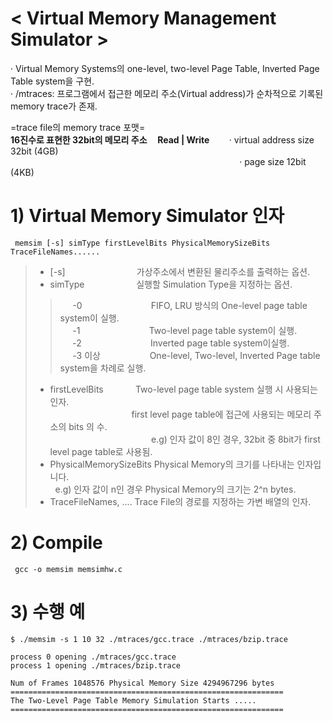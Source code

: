 < Virtual Memory Management Simulator >  
========================================
· Virtual Memory Systems의 one-level, two-level Page Table, Inverted Page Table system을 구현.   
· /mtraces: 프로그램에서 접근한 메모리 주소(Virtual address)가 순차적으로 기록된 memory trace가 존재.    

=trace file의 memory trace 포맷=    
**16진수로 표현한 32bit의 메모리 주소&nbsp;&nbsp;&nbsp;&nbsp;&nbsp;Read | Write**&nbsp;&nbsp;&nbsp;&nbsp;&nbsp;&nbsp;&nbsp;&nbsp;· virtual address size 32bit (4GB)   
&nbsp;&nbsp;&nbsp;&nbsp;&nbsp;&nbsp;&nbsp;&nbsp;&nbsp;&nbsp;&nbsp;&nbsp;&nbsp;&nbsp;&nbsp;&nbsp;&nbsp;&nbsp;&nbsp;&nbsp;&nbsp;&nbsp;&nbsp;&nbsp;&nbsp;&nbsp;&nbsp;&nbsp;&nbsp;&nbsp;&nbsp;&nbsp;&nbsp;&nbsp;&nbsp;&nbsp;&nbsp;&nbsp;&nbsp;&nbsp;&nbsp;&nbsp;&nbsp;&nbsp;&nbsp;&nbsp;&nbsp;&nbsp;&nbsp;&nbsp;&nbsp;&nbsp;&nbsp;&nbsp;&nbsp;&nbsp;&nbsp;&nbsp;&nbsp;&nbsp;&nbsp;&nbsp;&nbsp;&nbsp;&nbsp;&nbsp;&nbsp;&nbsp;&nbsp;&nbsp;&nbsp;&nbsp;&nbsp;&nbsp;&nbsp;&nbsp;&nbsp;&nbsp;&nbsp;&nbsp;&nbsp;&nbsp;&nbsp;&nbsp;&nbsp;&nbsp;&nbsp;&nbsp;&nbsp;&nbsp;&nbsp;&nbsp;&nbsp;· page size 12bit (4KB) 

# 1) Virtual Memory Simulator 인자
<pre><code> memsim [-s] simType firstLevelBits PhysicalMemorySizeBits TraceFileNames...... </code></pre>   

> - [-s] &nbsp;&nbsp;&nbsp;&nbsp;&nbsp;&nbsp;&nbsp;&nbsp;&nbsp;&nbsp;&nbsp;&nbsp;&nbsp;&nbsp;&nbsp;&nbsp;&nbsp;&nbsp;&nbsp;&nbsp;&nbsp;&nbsp;&nbsp;&nbsp;&nbsp;&nbsp;&nbsp;&nbsp;가상주소에서 변환된 물리주소를 출력하는 옵션.       
> - simType&nbsp;&nbsp;&nbsp;&nbsp;&nbsp;&nbsp;&nbsp;&nbsp;&nbsp;&nbsp;&nbsp;&nbsp;&nbsp;&nbsp;&nbsp;&nbsp;&nbsp;&nbsp;&nbsp;&nbsp;&nbsp;실행할 Simulation Type을 지정하는 옵션.   
>> &nbsp;&nbsp;&nbsp;&nbsp;&nbsp;-0&nbsp;&nbsp;&nbsp;&nbsp;&nbsp;&nbsp;&nbsp;&nbsp;&nbsp;&nbsp;&nbsp;&nbsp;&nbsp;&nbsp;&nbsp;&nbsp;&nbsp;&nbsp;&nbsp;&nbsp;&nbsp;&nbsp;&nbsp;&nbsp;&nbsp;&nbsp;&nbsp;&nbsp;FIFO, LRU 방식의 One-level page table system이 실행.    
>> &nbsp;&nbsp;&nbsp;&nbsp;&nbsp;-1&nbsp;&nbsp;&nbsp;&nbsp;&nbsp;&nbsp;&nbsp;&nbsp;&nbsp;&nbsp;&nbsp;&nbsp;&nbsp;&nbsp;&nbsp;&nbsp;&nbsp;&nbsp;&nbsp;&nbsp;&nbsp;&nbsp;&nbsp;&nbsp;&nbsp;&nbsp;&nbsp;&nbsp;Two-level page table system이 실행.    
>> &nbsp;&nbsp;&nbsp;&nbsp;&nbsp;-2&nbsp;&nbsp;&nbsp;&nbsp;&nbsp;&nbsp;&nbsp;&nbsp;&nbsp;&nbsp;&nbsp;&nbsp;&nbsp;&nbsp;&nbsp;&nbsp;&nbsp;&nbsp;&nbsp;&nbsp;&nbsp;&nbsp;&nbsp;&nbsp;&nbsp;&nbsp;&nbsp;&nbsp;Inverted page table system이실행.   
>> &nbsp;&nbsp;&nbsp;&nbsp;&nbsp;-3 이상&nbsp;&nbsp;&nbsp;&nbsp;&nbsp;&nbsp;&nbsp;&nbsp;&nbsp;&nbsp;&nbsp;&nbsp;&nbsp;&nbsp;&nbsp;&nbsp;&nbsp;&nbsp;&nbsp;&nbsp;One-level, Two-level, Inverted Page table system을 차례로 실행.   
> - firstLevelBits&nbsp;&nbsp;&nbsp;&nbsp;&nbsp;&nbsp;&nbsp;&nbsp;&nbsp;&nbsp;&nbsp;&nbsp;&nbsp;Two-level page table system 실행 시 사용되는 인자.   
&nbsp;&nbsp;&nbsp;&nbsp;&nbsp;&nbsp;&nbsp;&nbsp;&nbsp;&nbsp;&nbsp;&nbsp;&nbsp;&nbsp;&nbsp;&nbsp;&nbsp;&nbsp;&nbsp;&nbsp;&nbsp;&nbsp;&nbsp;&nbsp;&nbsp;&nbsp;&nbsp;&nbsp;&nbsp;&nbsp;&nbsp;&nbsp;&nbsp;first level page table에 접근에 사용되는 메모리 주소의 bits 의 수.    
&nbsp;&nbsp;&nbsp;&nbsp;&nbsp;&nbsp;&nbsp;&nbsp;&nbsp;&nbsp;&nbsp;&nbsp;&nbsp;&nbsp;&nbsp;&nbsp;&nbsp;&nbsp;&nbsp;&nbsp;&nbsp;&nbsp;&nbsp;&nbsp;&nbsp;&nbsp;&nbsp;&nbsp;&nbsp;&nbsp;&nbsp;&nbsp;&nbsp;&nbsp;&nbsp;&nbsp;&nbsp;&nbsp;&nbsp;&nbsp;&nbsp;e.g) 인자 값이 8인 경우, 32bit 중 8bit가 first level page table로 사용됨.   
> - PhysicalMemorySizeBits Physical Memory의 크기를 나타내는 인자입니다.   
&nbsp;&nbsp;e.g) 인자 값이 n인 경우 Physical Memory의 크기는 2^n bytes.   
> - TraceFileNames, .... Trace File의 경로를 지정하는 가변 배열의 인자.   

# 2) Compile
<pre><code> gcc -o memsim memsimhw.c </code></pre>


# 3) 수행 예
<pre><code>$ ./memsim -s 1 10 32 ./mtraces/gcc.trace ./mtraces/bzip.trace </pre></code>
<pre><code>process 0 opening ./mtraces/gcc.trace
process 1 opening ./mtraces/bzip.trace

Num of Frames 1048576 Physical Memory Size 4294967296 bytes
=============================================================
The Two-Level Page Table Memory Simulation Starts .....
=============================================================</pre></code>
